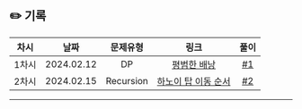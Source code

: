 ## ✏️ 기록   

| 차시 |    날짜    | 문제유형 | 링크 | 풀이 |
|:----:|:---------:|:----:|:-----:|:----:|
| 1차시 | 2024.02.12 |  DP  | [평범한 배낭](https://www.acmicpc.net/problem/12865)  | [#1](https://github.com/AlgoLeadMe/AlgoLeadMe-7/pull/5) |
| 2차시 | 2024.02.15 |  Recursion  | [하노이 탑 이동 순서](https://www.acmicpc.net/problem/11729)  | [#2](https://github.com/AlgoLeadMe/AlgoLeadMe-7/pull/8) |
---
